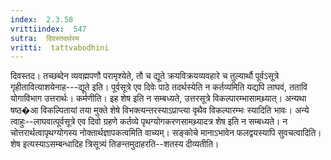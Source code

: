 ```yaml
---
index:  2.3.58
vrittiindex:  547
sutra:  दिवस्तदर्थस्य
vritti:  tattvabodhini 
---
```


दिवस्तद। तच्छब्देन व्यवह्मपणौ परामृश्येते, तौ च द्यूते क्रयविक्रयव्यवहारे च तुल्यार्थौ पूर्वऽसूत्रे गृहीतावित्याशयेनाह---द्यूते इति। पूर्वसूत्रे एव दिवेः पाठे तदर्थस्येति न कर्तव्यमिति यद्यपि लाघवं, ततावि योगाविभाग उत्तरार्थः। कर्मणीति। इह शेष इति न सम्बध्यते, उत्तरसूत्रे विकल्पारम्भासामथ्र्यात्। अन्यथा षष्ठ�आ विकल्पितायां तया मुक्ते शेषे विभक्त्यन्तरस्याऽप्राप्त्या वृथैव विकल्पारम्भः स्यादिति भावः। अन्ये त्वाहुः--लाघवात्पूर्वसूत्रे एव दिवो ग्रहणे कर्तव्ये पृथग्योगकरणसामथ्र्यादत्र शेष इति न सम्बध्यते। न चोत्तरार्थत्वापृथग्योगस्य नोक्तार्थज्ञापकत्वमिति वाच्यम्। सङ्कोचे मानाऽभावेन फलद्वयस्यापि सुवचत्वादिति। शेष इत्यस्याऽसम्बन्धादिह त्रिसूत्र्यं तिङन्तमुदाहरति--शतस्य दीव्यतीति।

